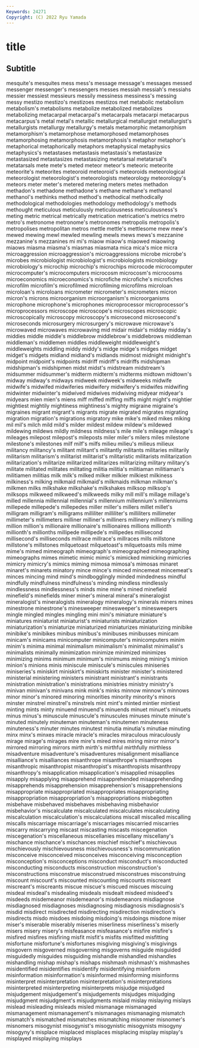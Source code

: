 ```yaml
---
Keywords: 24271
Copyright: (C) 2022 Ryu Yamada
---
```



# title

## Subtitle
mesquite's mesquites
mess mess's message message's messages messed messenger messenger's messengers messes
messiah messiah's messiahs messier messiest messieurs messily messiness messiness's messing
messy mestizo mestizo's mestizoes mestizos met metabolic metabolism metabolism's metabolisms
metabolize metabolized metabolizes metabolizing metacarpal metacarpal's metacarpals metacarpi metacarpus metacarpus's
metal metal's metallic metallurgical metallurgist metallurgist's metallurgists metallurgy metallurgy's metals
metamorphic metamorphism metamorphism's metamorphose metamorphosed metamorphoses metamorphosing metamorphosis metamorphosis's metaphor
metaphor's metaphorical metaphorically metaphors metaphysical metaphysics metaphysics's metastases metastasis metastasis's
metastasize metastasized metastasizes metastasizing metatarsal metatarsal's metatarsals mete mete's meted
meteor meteor's meteoric meteorite meteorite's meteorites meteoroid meteoroid's meteoroids meteorological
meteorologist meteorologist's meteorologists meteorology meteorology's meteors meter meter's metered metering
meters metes methadon methadon's methadone methadone's methane methane's methanol methanol's
methinks method method's methodical methodically methodological methodologies methodology methodology's methods
methought meticulous meticulously meticulousness meticulousness's meting metric metrical metrically metrication
metrication's metrics metro metro's metronome metronome's metronomes metropolis metropolis's metropolises
metropolitan metros mettle mettle's mettlesome mew mew's mewed mewing mewl
mewled mewling mewls mews mews's mezzanine mezzanine's mezzanines mi mi's
miaow miaow's miaowed miaowing miaows miasma miasma's miasmas miasmata mica
mica's mice micra microaggression microaggression's microaggressions microbe microbe's microbes microbiologist
microbiologist's microbiologists microbiology microbiology's microchip microchip's microchips microcode microcomputer microcomputer's
microcomputers microcosm microcosm's microcosms microeconomics microeconomics's microfiche microfiche's microfiches microfilm
microfilm's microfilmed microfilming microfilms microloan microloan's microloans micrometer micrometer's micrometers
micron micron's microns microorganism microorganism's microorganisms microphone microphone's microphones microprocessor
microprocessor's microprocessors microscope microscope's microscopes microscopic microscopically microscopy microscopy's microsecond
microsecond's microseconds microsurgery microsurgery's microwave microwave's microwaved microwaves microwaving mid
midair midair's midday midday's middies middle middle's middlebrow middlebrow's middlebrows
middleman middleman's middlemen middles middleweight middleweight's middleweights middling middy middy's
midge midge's midges midget midget's midgets midland midland's midlands midmost
midnight midnight's midpoint midpoint's midpoints midriff midriff's midriffs midshipman midshipman's
midshipmen midst midst's midstream midstream's midsummer midsummer's midterm midterm's midterms
midtown midtown's midway midway's midways midweek midweek's midweeks midwife midwife's
midwifed midwiferies midwifery midwifery's midwifes midwifing midwinter midwinter's midwived midwives
midwiving midyear midyear's midyears mien mien's miens miff miffed miffing
miffs might might's mightier mightiest mightily mightiness mightiness's mighty migraine
migraine's migraines migrant migrant's migrants migrate migrated migrates migrating migration
migration's migrations migratory mike mike's miked mikes miking mil mil's
milch mild mild's milder mildest mildew mildew's mildewed mildewing mildews
mildly mildness mildness's mile mile's mileage mileage's mileages milepost milepost's
mileposts miler miler's milers miles milestone milestone's milestones milf milf's
milfs milieu milieu's milieus milieux militancy militancy's militant militant's militantly
militants militaries militarily militarism militarism's militarist militarist's militaristic militarists militarization
militarization's militarize militarized militarizes militarizing military military's militate militated militates
militating militia militia's militiaman militiaman's militiamen militias milk milk's milked
milker milkier milkiest milkiness milkiness's milking milkmaid milkmaid's milkmaids milkman
milkman's milkmen milks milkshake milkshake's milkshakes milksop milksop's milksops milkweed
milkweed's milkweeds milky mill mill's millage millage's milled millennia millennial
millennial's millennium millennium's millenniums millepede millepede's millepedes miller miller's millers
millet millet's milligram milligram's milligrams milliliter milliliter's milliliters millimeter millimeter's
millimeters milliner milliner's milliners millinery millinery's milling million million's millionaire
millionaire's millionaires millions millionth millionth's millionths millipede millipede's millipedes millisecond
millisecond's milliseconds millrace millrace's millraces mills millstone millstone's millstones milquetoast
milquetoast's milquetoasts mils mime mime's mimed mimeograph mimeograph's mimeographed mimeographing
mimeographs mimes mimetic mimic mimic's mimicked mimicking mimicries mimicry mimicry's
mimics miming mimosa mimosa's mimosas minaret minaret's minarets minatory mince
mince's minced mincemeat mincemeat's minces mincing mind mind's mindbogglingly minded
mindedness mindful mindfully mindfulness mindfulness's minding mindless mindlessly mindlessness mindlessness's
minds mine mine's mined minefield minefield's minefields miner miner's mineral
mineral's mineralogist mineralogist's mineralogists mineralogy mineralogy's minerals miners mines minestrone
minestrone's minesweeper minesweeper's minesweepers mingle mingled mingles mingling mini mini's
miniature miniature's miniatures miniaturist miniaturist's miniaturists miniaturization miniaturization's miniaturize miniaturized
miniaturizes miniaturizing minibike minibike's minibikes minibus minibus's minibuses minibusses minicam
minicam's minicams minicomputer minicomputer's minicomputers minim minim's minima minimal minimalism
minimalism's minimalist minimalist's minimalists minimally minimization minimize minimized minimizes minimizing
minims minimum minimum's minimums mining mining's minion minion's minions minis
miniscule miniscule's miniscules miniseries miniseries's miniskirt miniskirt's miniskirts minister minister's
ministered ministerial ministering ministers ministrant ministrant's ministrants ministration ministration's ministrations
ministries ministry ministry's minivan minivan's minivans mink mink's minks minnow
minnow's minnows minor minor's minored minoring minorities minority minority's minors
minster minstrel minstrel's minstrels mint mint's minted mintier mintiest minting
mints minty minuend minuend's minuends minuet minuet's minuets minus minus's
minuscule minuscule's minuscules minuses minute minute's minuted minutely minuteman minuteman's
minutemen minuteness minuteness's minuter minutes minutest minutia minutia's minutiae minuting
minx minx's minxes miracle miracle's miracles miraculous miraculously mirage mirage's
mirages mire mire's mired mires miring mirror mirror's mirrored mirroring
mirrors mirth mirth's mirthful mirthfully mirthless misadventure misadventure's misadventures misalignment
misalliance misalliance's misalliances misanthrope misanthrope's misanthropes misanthropic misanthropist misanthropist's misanthropists
misanthropy misanthropy's misapplication misapplication's misapplied misapplies misapply misapplying misapprehend misapprehended
misapprehending misapprehends misapprehension misapprehension's misapprehensions misappropriate misappropriated misappropriates misappropriating misappropriation
misappropriation's misappropriations misbegotten misbehave misbehaved misbehaves misbehaving misbehavior misbehavior's miscalculate
miscalculated miscalculates miscalculating miscalculation miscalculation's miscalculations miscall miscalled miscalling miscalls
miscarriage miscarriage's miscarriages miscarried miscarries miscarry miscarrying miscast miscasting miscasts
miscegenation miscegenation's miscellaneous miscellanies miscellany miscellany's mischance mischance's mischances mischief
mischief's mischievous mischievously mischievousness mischievousness's miscommunication misconceive misconceived misconceives misconceiving
misconception misconception's misconceptions misconduct misconduct's misconducted misconducting misconducts misconstruction misconstruction's
misconstructions misconstrue misconstrued misconstrues misconstruing miscount miscount's miscounted miscounting miscounts
miscreant miscreant's miscreants miscue miscue's miscued miscues miscuing misdeal misdeal's
misdealing misdeals misdealt misdeed misdeed's misdeeds misdemeanor misdemeanor's misdemeanors misdiagnose
misdiagnosed misdiagnoses misdiagnosing misdiagnosis misdiagnosis's misdid misdirect misdirected misdirecting misdirection
misdirection's misdirects misdo misdoes misdoing misdoing's misdoings misdone miser miser's
miserable miserably miseries miserliness miserliness's miserly misers misery misery's misfeasance
misfeasance's misfire misfire's misfired misfires misfiring misfit misfit's misfits misfitted
misfitting misfortune misfortune's misfortunes misgiving misgiving's misgivings misgovern misgoverned misgoverning
misgoverns misguide misguided misguidedly misguides misguiding mishandle mishandled mishandles mishandling
mishap mishap's mishaps mishmash mishmash's mishmashes misidentified misidentifies misidentify misidentifying
misinform misinformation misinformation's misinformed misinforming misinforms misinterpret misinterpretation misinterpretation's misinterpretations
misinterpreted misinterpreting misinterprets misjudge misjudged misjudgement misjudgement's misjudgements misjudges misjudging
misjudgment misjudgment's misjudgments mislaid mislay mislaying mislays mislead misleading misleads
misled mismanage mismanaged mismanagement mismanagement's mismanages mismanaging mismatch mismatch's mismatched
mismatches mismatching misnomer misnomer's misnomers misogynist misogynist's misogynistic misogynists misogyny
misogyny's misplace misplaced misplaces misplacing misplay misplay's misplayed misplaying misplays
